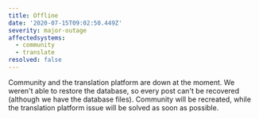 ```yaml
---
title: Offline  
date: '2020-07-15T09:02:50.449Z'  
severity: major-outage
affectedsystems:
  - community
  - translate
resolved: false
---
```

Community and the translation platform are down at the moment. We
weren't able to restore the database, so every post can't be recovered
(although we have the database files). Community will be recreated,
while the translation platform issue will be solved as soon as possible.

<!--- language code: en -->
